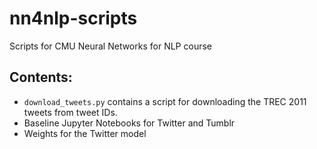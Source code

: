 # nn4nlp-scripts
Scripts for CMU Neural Networks for NLP course

## Contents:
* `download_tweets.py` contains a script for downloading the TREC 2011 tweets from tweet IDs.
* Baseline Jupyter Notebooks for Twitter and Tumblr
* Weights for the Twitter model
